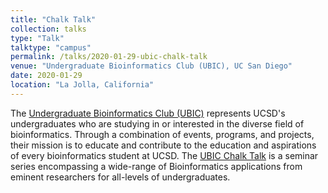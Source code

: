 ```yaml
---
title: "Chalk Talk"
collection: talks
type: "Talk"
talktype: "campus"
permalink: /talks/2020-01-29-ubic-chalk-talk
venue: "Undergraduate Bioinformatics Club (UBIC), UC San Diego"
date: 2020-01-29
location: "La Jolla, California"
---
```


The <a href="https://ubicucsd.wixsite.com/ubic" target="_blank">Undergraduate Bioinformatics Club (UBIC)</a> represents UCSD's undergraduates who are studying in or interested in the diverse field of bioinformatics. Through a combination of events, programs, and projects, their mission is to educate and contribute to the education and aspirations of every bioinformatics student at UCSD. The <a href="https://ubicucsd.wixsite.com/ubic/copy-of-updates" target="_blank">UBIC Chalk Talk</a> is a seminar series encompassing a wide-range of Bioinformatics applications from eminent researchers for all-levels of undergraduates.
